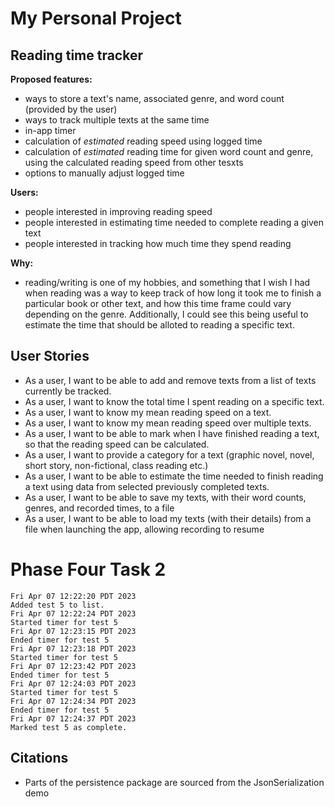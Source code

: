 # My Personal Project

## Reading time tracker

**Proposed features:**
- ways to store a text's name, associated genre, and
word count (provided by the user)
- ways to track multiple texts at the same time
- in-app timer
- calculation of *estimated* reading speed using logged time
- calculation of *estimated* reading time for given word count and genre, using
the calculated reading speed from other tesxts
- options to manually adjust logged time

**Users:**

- people interested in improving reading speed
- people interested in estimating time needed to complete
reading a given text
- people interested in tracking how much time they spend reading

**Why:**

* reading/writing is one of my hobbies, and something that I wish
I had when reading was a way to keep track of how long it took me to finish
a particular book or other text, and how this time frame could vary depending on the genre.
Additionally, I could see this being useful to estimate the time that should be alloted
to reading a specific text.

## User Stories

- As a user, I want to be able to add and 
remove texts from a list of texts currently be tracked.
- As a user, I want to know the total time I spent reading
on a specific text.
- As a user, I want to know my mean reading speed on a text.
- As a user, I want to know my mean reading
speed over multiple texts.
- As a user, I want to be able to mark when I have finished reading
a text, so that the reading speed can be calculated.
- As a user, I want to provide a category for a text
(graphic novel, novel, short story, non-fictional, class reading etc.)
- As a user, I want to be able to estimate the time 
needed to finish reading a text using data 
from selected previously completed texts.
- As a user, I want to be able to save my texts, with their word counts, genres, and recorded times, to a file
- As a user, I want to be able to load my texts (with their details) from a file when launching the app, allowing
recording to resume


# Phase Four Task 2

```Changed genre for test 5 from "Any other non-fiction material" to "Non-fiction article".
Fri Apr 07 12:22:20 PDT 2023
Added test 5 to list.
Fri Apr 07 12:22:24 PDT 2023
Started timer for test 5
Fri Apr 07 12:23:15 PDT 2023
Ended timer for test 5
Fri Apr 07 12:23:18 PDT 2023
Started timer for test 5
Fri Apr 07 12:23:42 PDT 2023
Ended timer for test 5
Fri Apr 07 12:24:03 PDT 2023
Started timer for test 5
Fri Apr 07 12:24:34 PDT 2023
Ended timer for test 5
Fri Apr 07 12:24:37 PDT 2023
Marked test 5 as complete.
```

## Citations

- Parts of the persistence package are sourced from the JsonSerialization demo